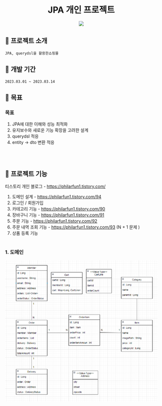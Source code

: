 
<h1 align="center">JPA 개인 프로젝트</h1>

<p align="center">
  <img src="./Readme_assets/메인페이지.jpg">
<p>


## :convenience_store: 프로젝트 소개
```
JPA, querydsl을 활용한쇼핑몰
```


## 📅 개발 기간
```
2023.03.01 ~ 2023.03.14
```

## 🔨 목표

### 목표
1. JPA에 대한 이해와 성능 최적화
2. 유지보수와 새로운 기능 확장을 고려한 설계
3. querydsl 적응
4. entity -> dto 변환 적응

<br><br>

## 🔨 프로젝트 기능
  
티스토리 개인 블로그 - https://philarfun1.tistory.com/
  
1. 도메인 설계 - https://philarfun1.tistory.com/94
2. 로그인 / 회원가입
3. 카테고리 기능 - https://philarfun1.tistory.com/90
4. 장바구니 기능 - https://philarfun1.tistory.com/91
5. 주문 기능 - https://philarfun1.tistory.com/92
6. 주문 내역 조회 기능 - https://philarfun1.tistory.com/93 (N + 1 문제 )
7. 상품 등록 기능
<br><br>


### 1. 도메인
<p align="center">
  <img src="./readme_assets/domain.PNG">
<p>
<br>





<!--Readme 참고 사이트-->
<!--https://github.com/n0hack/readme-template/blob/main/README.md-->
<!--https://github.com/n0hack/readme-template-->

